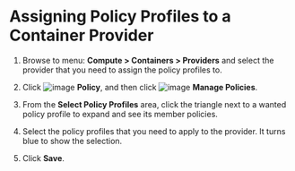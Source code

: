 # Assigning Policy Profiles to a Container Provider

1. Browse to menu: **Compute > Containers > Providers** and
   select the provider that you need to assign the policy
   profiles to.

2. Click ![image](../images/1941.png) **Policy**, and then click
   ![image](../images/1851.png) **Manage Policies**.

3. From the **Select Policy Profiles** area, click the triangle
   next to a wanted policy profile to expand and see its member
   policies.

4. Select the policy profiles that you need to apply to the
   provider. It turns blue to show the selection.

5. Click **Save**.
